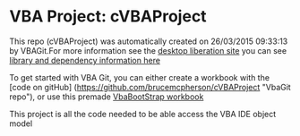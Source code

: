 # VBA Project: cVBAProject
This repo (cVBAProject) was automatically created on 26/03/2015 09:33:13 by VBAGit.For more information see the [desktop liberation site](http://ramblings.mcpher.com/Home/excelquirks/drivesdk/vbagit "desktop liberation")
you can see [library and dependency information here](dependencies.md)

To get started with VBA Git, you can either create a workbook with the [code on gitHub] (https://github.com/brucemcpherson/cVBAProject "VbaGit repo"), or use this premade [VbaBootStrap workbook](http://ramblings.mcpher.com/Home/excelquirks/downlable-items/VbaGitBootStrap.xlsm "VbaBootStrap")  

This project is all the code needed to be able access the VBA IDE object model
